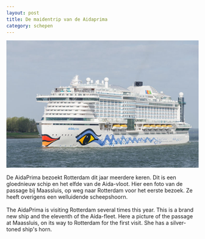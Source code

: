 ```yaml
---
layout: post
title: De maidentrip van de Aidaprima
category: schepen
---
```


![aidaprima](/images/aidaprima.jpg)

De AidaPrima bezoekt Rotterdam dit jaar meerdere keren. Dit is een gloednieuw schip en het elfde van de Aida-vloot. Hier een foto van de passage bij Maassluis, op weg naar Rotterdam voor het eerste bezoek. Ze heeft overigens een welluidende scheepshoorn.
<br><br>
The AidaPrima is visiting Rotterdam several times this year. This is a brand new ship and the eleventh of the Aida-fleet. Here a picture of the passage at Maassluis, on its way to Rotterdam for the first visit. She has a silver-toned ship's horn.
